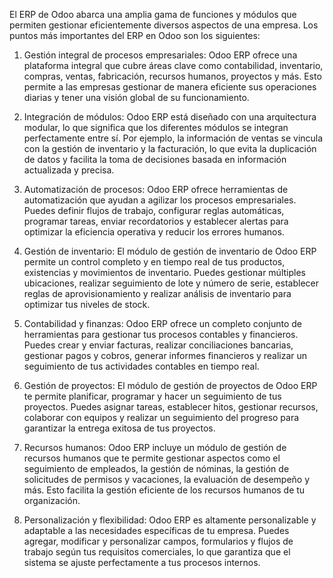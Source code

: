 El ERP de Odoo abarca una amplia gama de funciones y módulos que permiten gestionar eficientemente diversos aspectos de una empresa. Los puntos más importantes del ERP en Odoo son los siguientes:

1. Gestión integral de procesos empresariales: Odoo ERP ofrece una plataforma integral que cubre áreas clave como contabilidad, inventario, compras, ventas, fabricación, recursos humanos, proyectos y más. Esto permite a las empresas gestionar de manera eficiente sus operaciones diarias y tener una visión global de su funcionamiento.

2. Integración de módulos: Odoo ERP está diseñado con una arquitectura modular, lo que significa que los diferentes módulos se integran perfectamente entre sí. Por ejemplo, la información de ventas se vincula con la gestión de inventario y la facturación, lo que evita la duplicación de datos y facilita la toma de decisiones basada en información actualizada y precisa.

3. Automatización de procesos: Odoo ERP ofrece herramientas de automatización que ayudan a agilizar los procesos empresariales. Puedes definir flujos de trabajo, configurar reglas automáticas, programar tareas, enviar recordatorios y establecer alertas para optimizar la eficiencia operativa y reducir los errores humanos.

4. Gestión de inventario: El módulo de gestión de inventario de Odoo ERP permite un control completo y en tiempo real de tus productos, existencias y movimientos de inventario. Puedes gestionar múltiples ubicaciones, realizar seguimiento de lote y número de serie, establecer reglas de aprovisionamiento y realizar análisis de inventario para optimizar tus niveles de stock.

5. Contabilidad y finanzas: Odoo ERP ofrece un completo conjunto de herramientas para gestionar tus procesos contables y financieros. Puedes crear y enviar facturas, realizar conciliaciones bancarias, gestionar pagos y cobros, generar informes financieros y realizar un seguimiento de tus actividades contables en tiempo real.

6. Gestión de proyectos: El módulo de gestión de proyectos de Odoo ERP te permite planificar, programar y hacer un seguimiento de tus proyectos. Puedes asignar tareas, establecer hitos, gestionar recursos, colaborar con equipos y realizar un seguimiento del progreso para garantizar la entrega exitosa de tus proyectos.

7. Recursos humanos: Odoo ERP incluye un módulo de gestión de recursos humanos que te permite gestionar aspectos como el seguimiento de empleados, la gestión de nóminas, la gestión de solicitudes de permisos y vacaciones, la evaluación de desempeño y más. Esto facilita la gestión eficiente de los recursos humanos de tu organización.

8. Personalización y flexibilidad: Odoo ERP es altamente personalizable y adaptable a las necesidades específicas de tu empresa. Puedes agregar, modificar y personalizar campos, formularios y flujos de trabajo según tus requisitos comerciales, lo que garantiza que el sistema se ajuste perfectamente a tus procesos internos.